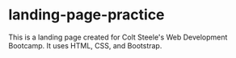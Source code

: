 # landing-page-practice
This is a landing page created for Colt Steele's Web Development Bootcamp.  It uses HTML, CSS, and Bootstrap.

